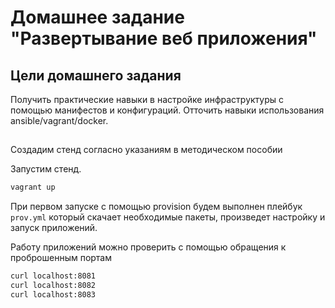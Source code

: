 # Домашнее задание "Развертывание веб приложения"

## Цели домашнего задания
Получить практические навыки в настройке инфраструктуры с помощью манифестов и конфигураций. Отточить навыки использования ansible/vagrant/docker.

## 
Создадим стенд согласно указаниям в методическом пособии

Запустим стенд. 

```sh
vagrant up
```

При первом запуске с помощью provision будем выполнен плейбук `prov.yml` который скачает необходимые пакеты, произведет настройку и запуск приложений.

Работу приложений можно проверить с помощью обращения к проброшенным портам

```sh
curl localhost:8081
curl localhost:8082
curl localhost:8083
```